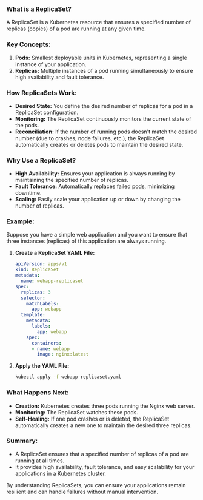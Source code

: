 

### What is a ReplicaSet?

A ReplicaSet is a Kubernetes resource that ensures a specified number of replicas (copies) of a pod are running at any given time.

### Key Concepts:

1. **Pods:** Smallest deployable units in Kubernetes, representing a single instance of your application.
2. **Replicas:** Multiple instances of a pod running simultaneously to ensure high availability and fault tolerance.

### How ReplicaSets Work:

- **Desired State:** You define the desired number of replicas for a pod in a ReplicaSet configuration.
- **Monitoring:** The ReplicaSet continuously monitors the current state of the pods.
- **Reconciliation:** If the number of running pods doesn't match the desired number (due to crashes, node failures, etc.), the ReplicaSet automatically creates or deletes pods to maintain the desired state.

### Why Use a ReplicaSet?

- **High Availability:** Ensures your application is always running by maintaining the specified number of replicas.
- **Fault Tolerance:** Automatically replaces failed pods, minimizing downtime.
- **Scaling:** Easily scale your application up or down by changing the number of replicas.

### Example:

Suppose you have a simple web application and you want to ensure that three instances (replicas) of this application are always running.

1. **Create a ReplicaSet YAML File:**

   ```yaml
   apiVersion: apps/v1
   kind: ReplicaSet
   metadata:
     name: webapp-replicaset
   spec:
     replicas: 3
     selector:
       matchLabels:
         app: webapp
     template:
       metadata:
         labels:
           app: webapp
       spec:
         containers:
         - name: webapp
           image: nginx:latest
   ```

2. **Apply the YAML File:**

   ```sh
   kubectl apply -f webapp-replicaset.yaml
   ```

### What Happens Next:

- **Creation:** Kubernetes creates three pods running the Nginx web server.
- **Monitoring:** The ReplicaSet watches these pods.
- **Self-Healing:** If one pod crashes or is deleted, the ReplicaSet automatically creates a new one to maintain the desired three replicas.

### Summary:

- A ReplicaSet ensures that a specified number of replicas of a pod are running at all times.
- It provides high availability, fault tolerance, and easy scalability for your applications in a Kubernetes cluster.

By understanding ReplicaSets, you can ensure your applications remain resilient and can handle failures without manual intervention.